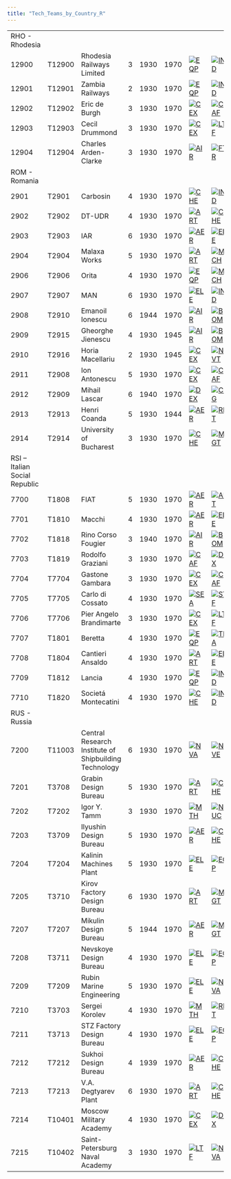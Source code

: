 ```yaml
---
title: "Tech_Teams_by_Country_R"
---
```


|                               |        |                                                       |     |      |      |                                                                                             |                                                                                             |                                                                                         |                                                                                             |                                                                                       |
|-------------------------------|--------|-------------------------------------------------------|-----|------|------|---------------------------------------------------------------------------------------------|---------------------------------------------------------------------------------------------|-----------------------------------------------------------------------------------------|---------------------------------------------------------------------------------------------|---------------------------------------------------------------------------------------|
| RHO - Rhodesia                |        |                                                       |     |      |      |                                                                                             |                                                                                             |                                                                                         |                                                                                             |                                                                                       |
| 12900                         | T12900 | Rhodesia Railways Limited                             | 3   | 1930 | 1970 | [![EQP](/images/2/20/General_equipment.png)](/File:General_equipment.png "EQP")             | [![IND](/images/7/79/Industrial_engineering.png)](/File:Industrial_engineering.png "IND")   | [![MGT](/images/c/c7/Management.png)](/File:Management.png "MGT")                       | [![MCH](/images/a/a1/Mechanics.png)](/File:Mechanics.png "MCH")                             |                                                                                       |
| 12901                         | T12901 | Zambia Railways                                       | 2   | 1930 | 1970 | [![EQP](/images/2/20/General_equipment.png)](/File:General_equipment.png "EQP")             | [![IND](/images/7/79/Industrial_engineering.png)](/File:Industrial_engineering.png "IND")   | [![MGT](/images/c/c7/Management.png)](/File:Management.png "MGT")                       | [![MCH](/images/a/a1/Mechanics.png)](/File:Mechanics.png "MCH")                             |                                                                                       |
| 12902                         | T12902 | Eric de Burgh                                         | 3   | 1930 | 1970 | [![CEX](/images/b/bc/Centralized_execution.png)](/File:Centralized_execution.png "CEX")     | [![CAF](/images/f/f8/Combined_arms_focus.png)](/File:Combined_arms_focus.png "CAF")         | [![LGT](/images/1/1d/Large_unit_tactics.png)](/File:Large_unit_tactics.png "LGT")       | [![TRA](/images/b/b1/Training.png)](/File:Training.png "TRA")                               |                                                                                       |
| 12903                         | T12903 | Cecil Drummond                                        | 3   | 1930 | 1970 | [![CEX](/images/b/bc/Centralized_execution.png)](/File:Centralized_execution.png "CEX")     | [![LTF](/images/e/e7/Large_taskforce_tactics.png)](/File:Large_taskforce_tactics.png "LTF") | [![NVT](/images/1/10/Naval_training.png)](/File:Naval_training.png "NVT")               | [![SEA](/images/2/22/Seamanship.png)](/File:Seamanship.png "SEA")                           |                                                                                       |
| 12904                         | T12904 | Charles Arden-Clarke                                  | 3   | 1930 | 1970 | [![AIR](/images/8/87/Aircraft_testing.png)](/File:Aircraft_testing.png "AIR")               | [![FTR](/images/8/8a/Fighter_tactics.png)](/File:Fighter_tactics.png "FTR")                 | [![PIL](/images/6/6b/Piloting.png)](/File:Piloting.png "PIL")                           |                                                                                             |                                                                                       |
| ROM - Romania                 |        |                                                       |     |      |      |                                                                                             |                                                                                             |                                                                                         |                                                                                             |                                                                                       |
| 2901                          | T2901  | Carbosin                                              | 4   | 1930 | 1970 | [![CHE](/images/1/19/Chemistry.png)](/File:Chemistry.png "CHE")                             | [![IND](/images/7/79/Industrial_engineering.png)](/File:Industrial_engineering.png "IND")   | [![MGT](/images/c/c7/Management.png)](/File:Management.png "MGT")                       |                                                                                             |                                                                                       |
| 2902                          | T2902  | DT-UDR                                                | 4   | 1930 | 1970 | [![ART](/images/d/d8/Artillery.png)](/File:Artillery.png "ART")                             | [![CHE](/images/1/19/Chemistry.png)](/File:Chemistry.png "CHE")                             | [![EQP](/images/2/20/General_equipment.png)](/File:General_equipment.png "EQP")         | [![MCH](/images/a/a1/Mechanics.png)](/File:Mechanics.png "MCH")                             | [![TRA](/images/b/b1/Training.png)](/File:Training.png "TRA")                         |
| 2903                          | T2903  | IAR                                                   | 6   | 1930 | 1970 | [![AER](/images/a/a1/Aeronautics.png)](/File:Aeronautics.png "AER")                         | [![ELE](/images/d/dd/Electronics.png)](/File:Electronics.png "ELE")                         | [![TEC](/images/9/9d/Technical_efficiency.png)](/File:Technical_efficiency.png "TEC")   |                                                                                             |                                                                                       |
| 2904                          | T2904  | Malaxa Works                                          | 5   | 1930 | 1970 | [![ART](/images/d/d8/Artillery.png)](/File:Artillery.png "ART")                             | [![MCH](/images/a/a1/Mechanics.png)](/File:Mechanics.png "MCH")                             | [![TEC](/images/9/9d/Technical_efficiency.png)](/File:Technical_efficiency.png "TEC")   |                                                                                             |                                                                                       |
| 2906                          | T2906  | Orita                                                 | 4   | 1930 | 1970 | [![EQP](/images/2/20/General_equipment.png)](/File:General_equipment.png "EQP")             | [![MCH](/images/a/a1/Mechanics.png)](/File:Mechanics.png "MCH")                             | [![TRA](/images/b/b1/Training.png)](/File:Training.png "TRA")                           |                                                                                             |                                                                                       |
| 2907                          | T2907  | MAN                                                   | 6   | 1930 | 1970 | [![ELE](/images/d/dd/Electronics.png)](/File:Electronics.png "ELE")                         | [![IND](/images/7/79/Industrial_engineering.png)](/File:Industrial_engineering.png "IND")   | [![MGT](/images/c/c7/Management.png)](/File:Management.png "MGT")                       | [![MCH](/images/a/a1/Mechanics.png)](/File:Mechanics.png "MCH")                             |                                                                                       |
| 2908                          | T2910  | Emanoil Ionescu                                       | 6   | 1944 | 1970 | [![AIR](/images/8/87/Aircraft_testing.png)](/File:Aircraft_testing.png "AIR")               | [![BOM](/images/2/26/Bomber_tactics.png)](/File:Bomber_tactics.png "BOM")                   | [![CAF](/images/f/f8/Combined_arms_focus.png)](/File:Combined_arms_focus.png "CAF")     | [![FTR](/images/8/8a/Fighter_tactics.png)](/File:Fighter_tactics.png "FTR")                 | [![PIL](/images/6/6b/Piloting.png)](/File:Piloting.png "PIL")                         |
| 2909                          | T2915  | Gheorghe Jienescu                                     | 4   | 1930 | 1945 | [![AIR](/images/8/87/Aircraft_testing.png)](/File:Aircraft_testing.png "AIR")               | [![BOM](/images/2/26/Bomber_tactics.png)](/File:Bomber_tactics.png "BOM")                   | [![FTR](/images/8/8a/Fighter_tactics.png)](/File:Fighter_tactics.png "FTR")             |                                                                                             |                                                                                       |
| 2910                          | T2916  | Horia Macellariu                                      | 2   | 1930 | 1945 | [![CEX](/images/b/bc/Centralized_execution.png)](/File:Centralized_execution.png "CEX")     | [![NVT](/images/1/10/Naval_training.png)](/File:Naval_training.png "NVT")                   | [![SEA](/images/2/22/Seamanship.png)](/File:Seamanship.png "SEA")                       | [![SUB](/images/6/61/Submarine_tactics.png)](/File:Submarine_tactics.png "SUB")             |                                                                                       |
| 2911                          | T2908  | Ion Antonescu                                         | 5   | 1930 | 1970 | [![CEX](/images/b/bc/Centralized_execution.png)](/File:Centralized_execution.png "CEX")     | [![CAF](/images/f/f8/Combined_arms_focus.png)](/File:Combined_arms_focus.png "CAF")         | [![CRG](/images/3/38/Individual_courage.png)](/File:Individual_courage.png "CRG")       | [![INF](/images/b/be/Infantry_focus.png)](/File:Infantry_focus.png "INF")                   | [![LGT](/images/1/1d/Large_unit_tactics.png)](/File:Large_unit_tactics.png "LGT")     |
| 2912                          | T2909  | Mihail Lascar                                         | 6   | 1940 | 1970 | [![DEX](/images/0/0d/Decentralized_execution.png)](/File:Decentralized_execution.png "DEX") | [![CRG](/images/3/38/Individual_courage.png)](/File:Individual_courage.png "CRG")           | [![INF](/images/b/be/Infantry_focus.png)](/File:Infantry_focus.png "INF")               | [![SMT](/images/2/2f/Small_unit_tactics.png)](/File:Small_unit_tactics.png "SMT")           |                                                                                       |
| 2913                          | T2913  | Henri Coanda                                          | 5   | 1930 | 1944 | [![AER](/images/a/a1/Aeronautics.png)](/File:Aeronautics.png "AER")                         | [![RKT](/images/5/51/Rocketry.png)](/File:Rocketry.png "RKT")                               | [![TEC](/images/9/9d/Technical_efficiency.png)](/File:Technical_efficiency.png "TEC")   |                                                                                             |                                                                                       |
| 2914                          | T2914  | University of Bucharest                               | 3   | 1930 | 1970 | [![CHE](/images/1/19/Chemistry.png)](/File:Chemistry.png "CHE")                             | [![MGT](/images/c/c7/Management.png)](/File:Management.png "MGT")                           | [![MCH](/images/a/a1/Mechanics.png)](/File:Mechanics.png "MCH")                         |                                                                                             |                                                                                       |
| RSI – Italian Social Republic |        |                                                       |     |      |      |                                                                                             |                                                                                             |                                                                                         |                                                                                             |                                                                                       |
| 7700                          | T1808  | FIAT                                                  | 5   | 1930 | 1970 | [![AER](/images/a/a1/Aeronautics.png)](/File:Aeronautics.png "AER")                         | [![ART](/images/d/d8/Artillery.png)](/File:Artillery.png "ART")                             | [![ELE](/images/d/dd/Electronics.png)](/File:Electronics.png "ELE")                     | [![MGT](/images/c/c7/Management.png)](/File:Management.png "MGT")                           | [![MCH](/images/a/a1/Mechanics.png)](/File:Mechanics.png "MCH")                       |
| 7701                          | T1810  | Macchi                                                | 4   | 1930 | 1970 | [![AER](/images/a/a1/Aeronautics.png)](/File:Aeronautics.png "AER")                         | [![ELE](/images/d/dd/Electronics.png)](/File:Electronics.png "ELE")                         | [![TEC](/images/9/9d/Technical_efficiency.png)](/File:Technical_efficiency.png "TEC")   |                                                                                             |                                                                                       |
| 7702                          | T1818  | Rino Corso Fougier                                    | 3   | 1940 | 1970 | [![AIR](/images/8/87/Aircraft_testing.png)](/File:Aircraft_testing.png "AIR")               | [![BOM](/images/2/26/Bomber_tactics.png)](/File:Bomber_tactics.png "BOM")                   | [![CEX](/images/b/bc/Centralized_execution.png)](/File:Centralized_execution.png "CEX") |                                                                                             |                                                                                       |
| 7703                          | T1819  | Rodolfo Graziani                                      | 3   | 1930 | 1970 | [![CAF](/images/f/f8/Combined_arms_focus.png)](/File:Combined_arms_focus.png "CAF")         | [![DEX](/images/0/0d/Decentralized_execution.png)](/File:Decentralized_execution.png "DEX") | [![TRA](/images/b/b1/Training.png)](/File:Training.png "TRA")                           |                                                                                             |                                                                                       |
| 7704                          | T7704  | Gastone Gambara                                       | 3   | 1930 | 1970 | [![CEX](/images/b/bc/Centralized_execution.png)](/File:Centralized_execution.png "CEX")     | [![CAF](/images/f/f8/Combined_arms_focus.png)](/File:Combined_arms_focus.png "CAF")         | [![LGT](/images/1/1d/Large_unit_tactics.png)](/File:Large_unit_tactics.png "LGT")       |                                                                                             |                                                                                       |
| 7705                          | T7705  | Carlo di Cossato                                      | 4   | 1930 | 1970 | [![SEA](/images/2/22/Seamanship.png)](/File:Seamanship.png "SEA")                           | [![STF](/images/4/48/Small_taskforce_tactics.png)](/File:Small_taskforce_tactics.png "STF") | [![SUB](/images/6/61/Submarine_tactics.png)](/File:Submarine_tactics.png "SUB")         |                                                                                             |                                                                                       |
| 7706                          | T7706  | Pier Angelo Brandimarte                               | 3   | 1930 | 1970 | [![CEX](/images/b/bc/Centralized_execution.png)](/File:Centralized_execution.png "CEX")     | [![LTF](/images/e/e7/Large_taskforce_tactics.png)](/File:Large_taskforce_tactics.png "LTF") | [![SEA](/images/2/22/Seamanship.png)](/File:Seamanship.png "SEA")                       |                                                                                             |                                                                                       |
| 7707                          | T1801  | Beretta                                               | 4   | 1930 | 1970 | [![EQP](/images/2/20/General_equipment.png)](/File:General_equipment.png "EQP")             | [![TRA](/images/b/b1/Training.png)](/File:Training.png "TRA")                               |                                                                                         |                                                                                             |                                                                                       |
| 7708                          | T1804  | Cantieri Ansaldo                                      | 4   | 1930 | 1970 | [![ART](/images/d/d8/Artillery.png)](/File:Artillery.png "ART")                             | [![ELE](/images/d/dd/Electronics.png)](/File:Electronics.png "ELE")                         | [![MCH](/images/a/a1/Mechanics.png)](/File:Mechanics.png "MCH")                         | [![NVA](/images/e/ea/Naval_artillery.png)](/File:Naval_artillery.png "NVA")                 | [![NVE](/images/0/09/Naval_engineering.png)](/File:Naval_engineering.png "NVE")       |
| 7709                          | T1812  | Lancia                                                | 4   | 1930 | 1970 | [![EQP](/images/2/20/General_equipment.png)](/File:General_equipment.png "EQP")             | [![IND](/images/7/79/Industrial_engineering.png)](/File:Industrial_engineering.png "IND")   | [![MGT](/images/c/c7/Management.png)](/File:Management.png "MGT")                       | [![MCH](/images/a/a1/Mechanics.png)](/File:Mechanics.png "MCH")                             |                                                                                       |
| 7710                          | T1820  | Societá Montecatini                                   | 4   | 1930 | 1970 | [![CHE](/images/1/19/Chemistry.png)](/File:Chemistry.png "CHE")                             | [![IND](/images/7/79/Industrial_engineering.png)](/File:Industrial_engineering.png "IND")   |                                                                                         |                                                                                             |                                                                                       |
| RUS - Russia                  |        |                                                       |     |      |      |                                                                                             |                                                                                             |                                                                                         |                                                                                             |                                                                                       |
| 7200                          | T11003 | Central Research Institute of Shipbuilding Technology | 6   | 1930 | 1970 | [![NVA](/images/e/ea/Naval_artillery.png)](/File:Naval_artillery.png "NVA")                 | [![NVE](/images/0/09/Naval_engineering.png)](/File:Naval_engineering.png "NVE")             | [![TEC](/images/9/9d/Technical_efficiency.png)](/File:Technical_efficiency.png "TEC")   |                                                                                             |                                                                                       |
| 7201                          | T3708  | Grabin Design Bureau                                  | 5   | 1930 | 1970 | [![ART](/images/d/d8/Artillery.png)](/File:Artillery.png "ART")                             | [![CHE](/images/1/19/Chemistry.png)](/File:Chemistry.png "CHE")                             | [![EQP](/images/2/20/General_equipment.png)](/File:General_equipment.png "EQP")         | [![MCH](/images/a/a1/Mechanics.png)](/File:Mechanics.png "MCH")                             | [![TEC](/images/9/9d/Technical_efficiency.png)](/File:Technical_efficiency.png "TEC") |
| 7202                          | T7202  | Igor Y. Tamm                                          | 3   | 1930 | 1970 | [![MTH](/images/7/79/Mathematics.png)](/File:Mathematics.png "MTH")                         | [![NUC](/images/0/05/Nuclear_engineering.png)](/File:Nuclear_engineering.png "NUC")         | [![PHY](/images/a/a1/Nuclear_physics.png)](/File:Nuclear_physics.png "PHY")             |                                                                                             |                                                                                       |
| 7203                          | T3709  | Ilyushin Design Bureau                                | 5   | 1930 | 1970 | [![AER](/images/a/a1/Aeronautics.png)](/File:Aeronautics.png "AER")                         | [![CHE](/images/1/19/Chemistry.png)](/File:Chemistry.png "CHE")                             | [![ELE](/images/d/dd/Electronics.png)](/File:Electronics.png "ELE")                     | [![TEC](/images/9/9d/Technical_efficiency.png)](/File:Technical_efficiency.png "TEC")       |                                                                                       |
| 7204                          | T7204  | Kalinin Machines Plant                                | 5   | 1930 | 1970 | [![ELE](/images/d/dd/Electronics.png)](/File:Electronics.png "ELE")                         | [![EQP](/images/2/20/General_equipment.png)](/File:General_equipment.png "EQP")             | [![RKT](/images/5/51/Rocketry.png)](/File:Rocketry.png "RKT")                           |                                                                                             |                                                                                       |
| 7205                          | T3710  | Kirov Factory Design Bureau                           | 6   | 1930 | 1970 | [![ART](/images/d/d8/Artillery.png)](/File:Artillery.png "ART")                             | [![MGT](/images/c/c7/Management.png)](/File:Management.png "MGT")                           | [![MCH](/images/a/a1/Mechanics.png)](/File:Mechanics.png "MCH")                         | [![TEC](/images/9/9d/Technical_efficiency.png)](/File:Technical_efficiency.png "TEC")       |                                                                                       |
| 7207                          | T7207  | Mikulin Design Bureau                                 | 5   | 1944 | 1970 | [![AER](/images/a/a1/Aeronautics.png)](/File:Aeronautics.png "AER")                         | [![MGT](/images/c/c7/Management.png)](/File:Management.png "MGT")                           | [![MCH](/images/a/a1/Mechanics.png)](/File:Mechanics.png "MCH")                         | [![RKT](/images/5/51/Rocketry.png)](/File:Rocketry.png "RKT")                               |                                                                                       |
| 7208                          | T3711  | Nevskoye Design Bureau                                | 4   | 1930 | 1970 | [![ELE](/images/d/dd/Electronics.png)](/File:Electronics.png "ELE")                         | [![EQP](/images/2/20/General_equipment.png)](/File:General_equipment.png "EQP")             | [![NVA](/images/e/ea/Naval_artillery.png)](/File:Naval_artillery.png "NVA")             | [![NVE](/images/0/09/Naval_engineering.png)](/File:Naval_engineering.png "NVE")             | [![TEC](/images/9/9d/Technical_efficiency.png)](/File:Technical_efficiency.png "TEC") |
| 7209                          | T7209  | Rubin Marine Engineering                              | 5   | 1930 | 1970 | [![ELE](/images/d/dd/Electronics.png)](/File:Electronics.png "ELE")                         | [![NVA](/images/e/ea/Naval_artillery.png)](/File:Naval_artillery.png "NVA")                 | [![NVE](/images/0/09/Naval_engineering.png)](/File:Naval_engineering.png "NVE")         | [![NUC](/images/0/05/Nuclear_engineering.png)](/File:Nuclear_engineering.png "NUC")         | [![TEC](/images/9/9d/Technical_efficiency.png)](/File:Technical_efficiency.png "TEC") |
| 7210                          | T3703  | Sergei Korolev                                        | 4   | 1930 | 1970 | [![MTH](/images/7/79/Mathematics.png)](/File:Mathematics.png "MTH")                         | [![RKT](/images/5/51/Rocketry.png)](/File:Rocketry.png "RKT")                               |                                                                                         |                                                                                             |                                                                                       |
| 7211                          | T3713  | STZ Factory Design Bureau                             | 4   | 1930 | 1970 | [![ELE](/images/d/dd/Electronics.png)](/File:Electronics.png "ELE")                         | [![EQP](/images/2/20/General_equipment.png)](/File:General_equipment.png "EQP")             | [![MCH](/images/a/a1/Mechanics.png)](/File:Mechanics.png "MCH")                         |                                                                                             |                                                                                       |
| 7212                          | T7212  | Sukhoi Design Bureau                                  | 4   | 1939 | 1970 | [![AER](/images/a/a1/Aeronautics.png)](/File:Aeronautics.png "AER")                         | [![CHE](/images/1/19/Chemistry.png)](/File:Chemistry.png "CHE")                             | [![ELE](/images/d/dd/Electronics.png)](/File:Electronics.png "ELE")                     | [![TEC](/images/9/9d/Technical_efficiency.png)](/File:Technical_efficiency.png "TEC")       |                                                                                       |
| 7213                          | T7213  | V.A. Degtyarev Plant                                  | 6   | 1930 | 1970 | [![ART](/images/d/d8/Artillery.png)](/File:Artillery.png "ART")                             | [![CHE](/images/1/19/Chemistry.png)](/File:Chemistry.png "CHE")                             | [![EQP](/images/2/20/General_equipment.png)](/File:General_equipment.png "EQP")         |                                                                                             |                                                                                       |
| 7214                          | T10401 | Moscow Military Academy                               | 4   | 1930 | 1970 | [![CEX](/images/b/bc/Centralized_execution.png)](/File:Centralized_execution.png "CEX")     | [![DEX](/images/0/0d/Decentralized_execution.png)](/File:Decentralized_execution.png "DEX") | [![CRG](/images/3/38/Individual_courage.png)](/File:Individual_courage.png "CRG")       | [![LGT](/images/1/1d/Large_unit_tactics.png)](/File:Large_unit_tactics.png "LGT")           | [![TRA](/images/b/b1/Training.png)](/File:Training.png "TRA")                         |
| 7215                          | T10402 | Saint-Petersburg Naval Academy                        | 3   | 1930 | 1970 | [![LTF](/images/e/e7/Large_taskforce_tactics.png)](/File:Large_taskforce_tactics.png "LTF") | [![NVA](/images/e/ea/Naval_artillery.png)](/File:Naval_artillery.png "NVA")                 | [![NVT](/images/1/10/Naval_training.png)](/File:Naval_training.png "NVT")               | [![STF](/images/4/48/Small_taskforce_tactics.png)](/File:Small_taskforce_tactics.png "STF") | [![SUB](/images/6/61/Submarine_tactics.png)](/File:Submarine_tactics.png "SUB")       |
